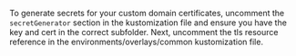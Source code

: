 To generate secrets for your custom domain certificates, uncomment the `secretGenerator` section in the kustomization file and ensure you have the key and cert in the correct subfolder. Next, uncomment the tls resource reference in the environments/overlays/common kustomization file.
